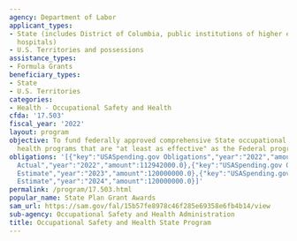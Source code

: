 ```yaml
---
agency: Department of Labor
applicant_types:
- State (includes District of Columbia, public institutions of higher education and
  hospitals)
- U.S. Territories and possessions
assistance_types:
- Formula Grants
beneficiary_types:
- State
- U.S. Territories
categories:
- Health - Occupational Safety and Health
cfda: '17.503'
fiscal_year: '2022'
layout: program
objective: To fund federally approved comprehensive State occupational safety and
  health programs that are "at least as effective" as the Federal program.
obligations: '[{"key":"USASpending.gov Obligations","year":"2022","amount":112851378.67},{"key":"SAM.gov
  Actual","year":"2022","amount":112942000.0},{"key":"USASpending.gov Obligations","year":"2023","amount":119941805.69},{"key":"SAM.gov
  Estimate","year":"2023","amount":120000000.0},{"key":"USASpending.gov Obligations","year":"2024","amount":0.0},{"key":"SAM.gov
  Estimate","year":"2024","amount":120000000.0}]'
permalink: /program/17.503.html
popular_name: State Plan Grant Awards
sam_url: https://sam.gov/fal/15b57fe8978c46f285e69358e6fb4b14/view
sub-agency: Occupational Safety and Health Administration
title: Occupational Safety and Health State Program
---
```

